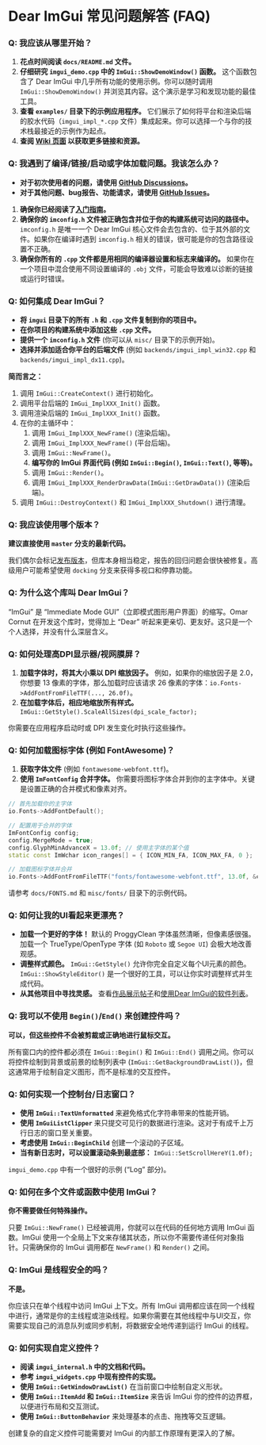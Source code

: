 # Dear ImGui 常见问题解答 (FAQ)

### Q: 我应该从哪里开始？

1.  **花点时间阅读 `docs/README.md` 文件。**
2.  **仔细研究 `imgui_demo.cpp` 中的 `ImGui::ShowDemoWindow()` 函数。**
    这个函数包含了 Dear ImGui 中几乎所有功能的使用示例。你可以随时调用 `ImGui::ShowDemoWindow()` 并浏览其内容。这个演示是学习和发现功能的最佳工具。
3.  **查看 `examples/` 目录下的示例应用程序。**
    它们展示了如何将平台和渲染后端的胶水代码（`imgui_impl_*.cpp` 文件）集成起来。你可以选择一个与你的技术栈最接近的示例作为起点。
4.  **查阅 [Wiki 页面](https://github.com/ocornut/imgui/wiki) 以获取更多链接和资源。**

### Q: 我遇到了编译/链接/启动或字体加载问题。我该怎么办？

- **对于初次使用者的问题，请使用 [GitHub Discussions](https://github.com/ocornut/imgui/discussions)。**
- **对于其他问题、bug报告、功能请求，请使用 [GitHub Issues](https://github.com/ocornut/imgui/issues)。**

1.  **确保你已经阅读了[入门指南](https://github.com/ocornut/imgui/wiki/Getting-Started)。**
2.  **确保你的 `imconfig.h` 文件被正确包含并位于你的构建系统可访问的路径中。**
    `imconfig.h` 是唯一一个 Dear ImGui 核心文件会去包含的、位于其外部的文件。如果你在编译时遇到 `imconfig.h` 相关的错误，很可能是你的包含路径设置不正确。
3.  **确保你所有的 `.cpp` 文件都是用相同的编译器设置和标志来编译的。**
    如果你在一个项目中混合使用不同设置编译的 `.obj` 文件，可能会导致难以诊断的链接或运行时错误。

### Q: 如何集成 Dear ImGui？

- **将 `imgui` 目录下的所有 `.h` 和 `.cpp` 文件复制到你的项目中。**
- **在你项目的构建系统中添加这些 `.cpp` 文件。**
- **提供一个 `imconfig.h` 文件** (你可以从 `misc/` 目录下的示例开始)。
- **选择并添加适合你平台的后端文件** (例如 `backends/imgui_impl_win32.cpp` 和 `backends/imgui_impl_dx11.cpp`)。

**简而言之：**
1.  调用 `ImGui::CreateContext()` 进行初始化。
2.  调用平台后端的 `ImGui_ImplXXX_Init()` 函数。
3.  调用渲染后端的 `ImGui_ImplXXX_Init()` 函数。
4.  在你的主循环中：
    1.  调用 `ImGui_ImplXXX_NewFrame()` (渲染后端)。
    2.  调用 `ImGui_ImplXXX_NewFrame()` (平台后端)。
    3.  调用 `ImGui::NewFrame()`。
    4.  **编写你的 ImGui 界面代码 (例如 `ImGui::Begin()`, `ImGui::Text()`, 等等)。**
    5.  调用 `ImGui::Render()`。
    6.  调用 `ImGui_ImplXXX_RenderDrawData(ImGui::GetDrawData())` (渲染后端)。
5.  调用 `ImGui::DestroyContext()` 和 `ImGui_ImplXXX_Shutdown()` 进行清理。

### Q: 我应该使用哪个版本？

**建议直接使用 `master` 分支的最新代码。**

我们偶尔会标记[发布版本](https://github.com/ocornut/imgui/releases)，但库本身相当稳定，报告的回归问题会很快被修复。高级用户可能希望使用 `docking` 分支来获得多视口和停靠功能。

### Q: 为什么这个库叫 Dear ImGui？

“ImGui” 是 “Immediate Mode GUI”（立即模式图形用户界面）的缩写。Omar Cornut 在开发这个库时，觉得加上 “Dear” 听起来更亲切、更友好。这只是一个个人选择，并没有什么深层含义。

### Q: 如何处理高DPI显示器/视网膜屏？

1.  **加载字体时，将其大小乘以 DPI 缩放因子。**
    例如，如果你的缩放因子是 2.0，你想要 13 像素的字体，那么加载时应该请求 26 像素的字体：`io.Fonts->AddFontFromFileTTF(..., 26.0f)`。
2.  **在加载字体后，相应地缩放所有样式。**
    `ImGui::GetStyle().ScaleAllSizes(dpi_scale_factor);`

你需要在应用程序启动时或 DPI 发生变化时执行这些操作。

### Q: 如何加载图标字体 (例如 FontAwesome)？

1.  **获取字体文件** (例如 `fontawesome-webfont.ttf`)。
2.  **使用 `ImFontConfig` 合并字体。**
    你需要将图标字体合并到你的主字体中。关键是设置正确的合并模式和像素对齐。

```cpp
// 首先加载你的主字体
io.Fonts->AddFontDefault();

// 配置用于合并的字体
ImFontConfig config;
config.MergeMode = true;
config.GlyphMinAdvanceX = 13.0f; // 使用主字体的某个值
static const ImWchar icon_ranges[] = { ICON_MIN_FA, ICON_MAX_FA, 0 };

// 加载图标字体并合并
io.Fonts->AddFontFromFileTTF("fonts/fontawesome-webfont.ttf", 13.0f, &config, icon_ranges);
```

请参考 `docs/FONTS.md` 和 `misc/fonts/` 目录下的示例代码。

### Q: 如何让我的UI看起来更漂亮？

- **加载一个更好的字体！** 默认的 ProggyClean 字体虽然清晰，但像素感很强。加载一个 TrueType/OpenType 字体 (如 `Roboto` 或 `Segoe UI`) 会极大地改善观感。
- **调整样式颜色。** `ImGui::GetStyle()` 允许你完全自定义每个UI元素的颜色。`ImGui::ShowStyleEditor()` 是一个很好的工具，可以让你实时调整样式并生成代码。
- **从其他项目中寻找灵感。** 查看[作品展示帖子](https://github.com/ocornut/imgui/issues?q=label%3Agallery)和[使用Dear ImGui的软件列表](https://github.com/ocornut/imgui/wiki/Software-using-dear-imgui)。

### Q: 我可以不使用 `Begin()`/`End()` 来创建控件吗？

**可以，但这些控件不会被剪裁或正确地进行鼠标交互。**

所有窗口内的控件都必须在 `ImGui::Begin()` 和 `ImGui::End()` 调用之间。你可以将控件绘制到背景或前景的绘制列表中 (`ImGui::GetBackgroundDrawList()`)，但这通常用于绘制自定义图形，而不是标准的交互控件。

### Q: 如何实现一个控制台/日志窗口？

- **使用 `ImGui::TextUnformatted`** 来避免格式化字符串带来的性能开销。
- **使用 `ImGuiListClipper`** 来只提交可见行的数据进行渲染。这对于有成千上万行日志的窗口至关重要。
- **考虑使用 `ImGui::BeginChild`** 创建一个滚动的子区域。
- **当有新日志时，可以设置滚动条到最底部：** `ImGui::SetScrollHereY(1.0f);`

`imgui_demo.cpp` 中有一个很好的示例 (“Log” 部分)。

### Q: 如何在多个文件或函数中使用 ImGui？

**你不需要做任何特殊操作。**

只要 `ImGui::NewFrame()` 已经被调用，你就可以在代码的任何地方调用 ImGui 函数。ImGui 使用一个全局上下文来存储其状态，所以你不需要传递任何对象指针。只需确保你的 ImGui 调用都在 `NewFrame()` 和 `Render()` 之间。

### Q: ImGui 是线程安全的吗？

**不是。**

你应该只在单个线程中访问 ImGui 上下文。所有 ImGui 调用都应该在同一个线程中进行，通常是你的主线程或渲染线程。如果你需要在其他线程中与UI交互，你需要实现自己的消息队列或同步机制，将数据安全地传递到运行 ImGui 的线程。

### Q: 如何实现自定义控件？

- **阅读 `imgui_internal.h` 中的文档和代码。**
- **参考 `imgui_widgets.cpp` 中现有控件的实现。**
- **使用 `ImGui::GetWindowDrawList()`** 在当前窗口中绘制自定义形状。
- **使用 `ImGui::ItemAdd` 和 `ImGui::ItemSize`** 来告诉 ImGui 你的控件的边界框，以便进行布局和交互测试。
- **使用 `ImGui::ButtonBehavior`** 来处理基本的点击、拖拽等交互逻辑。

创建复杂的自定义控件可能需要对 ImGui 的内部工作原理有更深入的了解。
